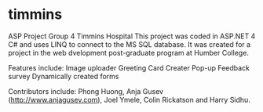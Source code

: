 timmins
=======

ASP Project Group 4 Timmins Hospital
This project was coded in ASP.NET 4 C# and uses LINQ to connect to the MS SQL database. It was created for a project in the web dvelopment post-graduate program at Humber College.

Features include:
Image uploader
Greeting Card Creater
Pop-up Feedback survey
Dynamically created forms


Contributors include: Phong Huong, Anja Gusev (http://www.anjagusev.com), Joel Ymele, Colin Rickatson and Harry Sidhu.
